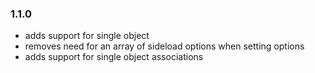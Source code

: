 ### 1.1.0
* adds support for single object
* removes need for an array of sideload options when setting options
* adds support for single object associations
